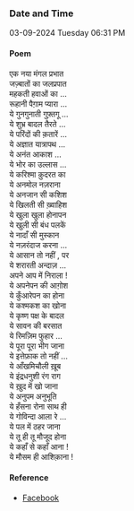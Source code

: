 ### Date and Time

03-09-2024 Tuesday 06:31 PM

#### Poem

एक नया मंगल प्रभात <br />
जज़्बातों का जलप्रपात <br />
महकती हवाओं का ... <br />
रूहानी पैग़ाम प्यारा ... <br />
ये गुनगुनाती गुफ़्तगू ... <br />
ये शुभ्र बादल तैरते ... <br />
ये परिंदों की क़तारें ... <br />
ये अज्ञात यात्रापथ ... <br />
ये अनंत आकाश ... <br />
ये भोर का उल्लास ... <br />
ये करिश्मा क़ुदरत का <br />
ये अनमोल नज़राना <br />
ये अनजान सी कशिश <br />
ये खिलती सी ख़्वाहिश <br />
ये खुला खुला होनापन <br />
ये खुली सी बंध पलकें <br />
ये नादाँ सी मुस्कान <br />
ये नज़रंदाज करना ... <br />
ये आसान तो नहीं , पर <br />
ये शरारती अन्दाज़ ... <br />
अपने आप में निराला ! <br />
ये अपनेपन की आग़ोश <br />
ये कुँआरेपन का होना <br />
ये कश्मकश का खोना <br />
ये कृष्ण पक्ष के बादल <br />
ये सावन की बरसात <br />
ये रिमज़िम फुहार ... <br />
ये पूरा पूरा भीग जाना <br />
ये इत्तेफ़ाक तो नहीं ... <br />
ये आँखमिचौली ख़ूब <br />
ये इंद्रधनुशी रंग राग <br />
ये ख़ुद में खो जाना <br />
ये अनुपम अनुभूति <br />
ये हँसना रोना साथ ही <br />
ये गोविन्दा आला रे ... <br />
ये पल में ठहर जाना <br />
ये तू ही तू मौजूद होना <br />
ये कहाँ से कहाँ आना ! <br />
ये मौसम ही आशिक़ाना !

#### Reference

* [Facebook](https://www.facebook.com/share/v/dfAxa2ck7nPRmoAx/?mibextid=xfxF2i)
